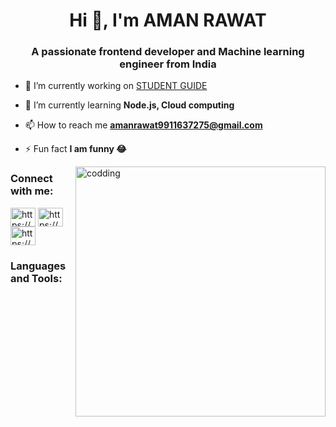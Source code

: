 <h1 align="center">Hi 👋, I'm AMAN RAWAT</h1>
<h3 align="center">A passionate frontend developer and Machine learning engineer from India</h3>

- 🔭 I’m currently working on [STUDENT GUIDE](https://student-guide-three.vercel.app/)

- 🌱 I’m currently learning **Node.js, Cloud computing**

- 📫 How to reach me **amanrawat9911637275@gmail.com**

- ⚡ Fun fact **I am funny 😂** 
<img align="right" alt="codding" width="400" src="https://cdn.dribbble.com/users/1162077/screenshots/3848914/media/7ed7d5ca074b48b328150e5a231e8d1f.gif">

<h3 align="left">Connect with me:</h3>
<p align="left">
<a href="https://linkedin.com/in/https://www.linkedin.com/in/aman-rawat17/" target="blank"><img align="center" src="https://raw.githubusercontent.com/rahuldkjain/github-profile-readme-generator/master/src/images/icons/Social/linked-in-alt.svg" alt="https://www.linkedin.com/in/aman-rawat17/" height="30" width="40" /></a>
<a href="https://kaggle.com/https://www.kaggle.com/amanrawatcoder" target="blank"><img align="center" src="https://raw.githubusercontent.com/rahuldkjain/github-profile-readme-generator/master/src/images/icons/Social/kaggle.svg" alt="https://www.kaggle.com/amanrawatcoder" height="30" width="40" /></a>
<a href="https://instagram.com/https://www.instagram.com/a_man_rawat_17/" target="blank"><img align="center" src="https://raw.githubusercontent.com/rahuldkjain/github-profile-readme-generator/master/src/images/icons/Social/instagram.svg" alt="https://www.instagram.com/a_man_rawat_17/" height="30" width="40" /></a>
</p>

<h3 align="left">Languages and Tools:</h3>
<p align="left"> <!-- Your language and tool icons here --> </p>

<!-- Add JavaScript code to fetch and display the total commit count -->
<script>
  fetch('https://api.github.com/users/amanrawat')
    .then(response => response.json())
    .then(data => {
      const totalCommits = data.public_repos; // Change this to 'public_repos' or any other metric you want to display
      const commitElement = document.createElement('p');
      commitElement.innerHTML = `Total Commits: ${totalCommits}`;
      document.body.appendChild(commitElement);
    });
</script>
</html>

